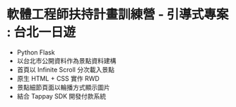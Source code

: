 # 軟體工程師扶持計畫訓練營 - 引導式專案 : 台北一日遊

* Python Flask
* 以台北市公開資料作為景點資料建構
* 首頁以 Infinite Scroll 分次載入景點
* 原生 HTML + CSS 實作 RWD 
* 景點細節頁面以輪播方式顯示圖片
* 結合 Tappay SDK 開發付款系統

